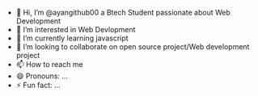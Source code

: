 - 👋 Hi, I’m @ayangithub00 a Btech Student passionate about Web Development 
- 👀 I’m interested in Web Devlopment 
- 🌱 I’m currently learning javascript 
- 💞️ I’m looking to collaborate on open source project/Web development project
- 📫 How to reach me 
- 😄 Pronouns: ...
- ⚡ Fun fact: ...

<!---
ayangithub00/ayangithub00 is a ✨ special ✨ repository because its `README.md` (this file) appears on your GitHub profile.
You can click the Preview link to take a look at your changes.
--->
